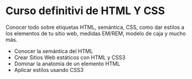 # Curso definitivi de HTML Y CSS

Conocer todo sobre etiquetas HTML, semántica, CSS, como dar estilos a los elementos de tu sitio web, medidas EM/REM, modelo de caja y mucho más.

- Conocer la semántica del HTML
- Crear Sitios Web estáticos con HTML y CSS3
- Dominar la anatomía de un elemento HTML
- Aplicar estilos usando CSS3

